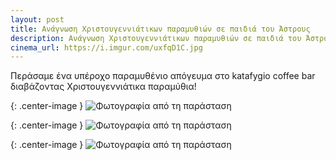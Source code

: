 ```yaml
---
layout: post
title: Ανάγνωση Χριστουγεννιάτικων παραμυθιών σε παιδιά του Άστρους
description: Ανάγνωση Χριστουγεννιάτικων παραμυθιών σε παιδιά του Άστρους στο Bar Καταφύγιο
cinema_url: https://i.imgur.com/uxfqD1C.jpg
---
```


Περάσαμε ένα υπέροχο παραμυθένιο απόγευμα στο katafygio coffee bar διαβάζοντας Χριστουγεννιάτικα παραμύθια!

{: .center-image } 
![Φωτογραφία από τη παράσταση](https://i.imgur.com/hyFyMAY.jpg)

{: .center-image } 
![Φωτογραφία από τη παράσταση](https://i.imgur.com/v01tZjP.jpg)

{: .center-image } 
![Φωτογραφία από τη παράσταση](https://i.imgur.com/dlCEnbC.jpg)